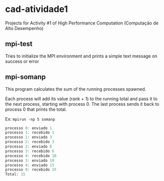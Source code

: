 # cad-atividade1
Projects for Activity #1 of High Performance Computation (Computação de Alto Desempenho)

## mpi-test
Tries to initialize the MPI environment and prints a simple text message on success or error

## mpi-somanp
This program calculates the sum of the running processes spawned.

Each process will add its value (rank + 1) to the running total and pass it to the next process, starting with process 0.
The last process sends it back to process 0 that prints the total.
 
Ex: `mpirun -np 5 somanp`
```c
processo 0: enviado 1
processo 1: recebido 1
processo 1: enviado 3
processo 2: recebido 3
processo 2: enviado 6
processo 3: recebido 6
processo 4: recebido 10
processo 3: enviado 10
processo 4: enviado 15
processo 0: recebido 15
Total: 15
```